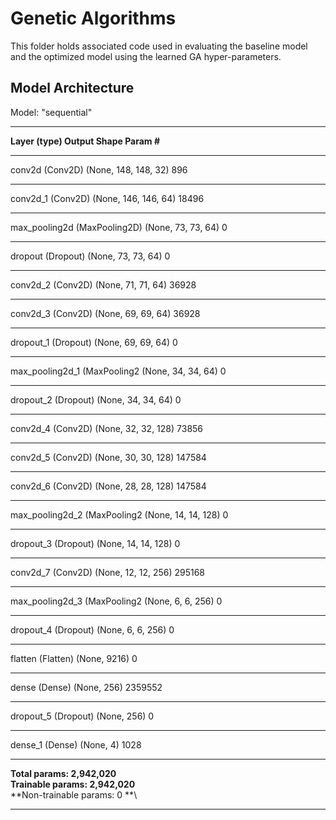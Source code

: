 # Genetic Algorithms
This folder holds associated code used in evaluating the baseline model and the optimized model using the learned GA hyper-parameters.

## Model Architecture
Model: "sequential"
_________________________________________________________________
**Layer (type)                 Output Shape              Param #**
_________________________________________________________________
conv2d (Conv2D)              (None, 148, 148, 32)      896       
_________________________________________________________________
conv2d_1 (Conv2D)            (None, 146, 146, 64)      18496     
_________________________________________________________________
max_pooling2d (MaxPooling2D) (None, 73, 73, 64)        0         
_________________________________________________________________
dropout (Dropout)            (None, 73, 73, 64)        0         
_________________________________________________________________
conv2d_2 (Conv2D)            (None, 71, 71, 64)        36928     
_________________________________________________________________
conv2d_3 (Conv2D)            (None, 69, 69, 64)        36928     
_________________________________________________________________
dropout_1 (Dropout)          (None, 69, 69, 64)        0         
_________________________________________________________________
max_pooling2d_1 (MaxPooling2 (None, 34, 34, 64)        0         
_________________________________________________________________
dropout_2 (Dropout)          (None, 34, 34, 64)        0         
_________________________________________________________________
conv2d_4 (Conv2D)            (None, 32, 32, 128)       73856     
_________________________________________________________________
conv2d_5 (Conv2D)            (None, 30, 30, 128)       147584    
_________________________________________________________________
conv2d_6 (Conv2D)            (None, 28, 28, 128)       147584    
_________________________________________________________________
max_pooling2d_2 (MaxPooling2 (None, 14, 14, 128)       0         
_________________________________________________________________
dropout_3 (Dropout)          (None, 14, 14, 128)       0         
_________________________________________________________________
conv2d_7 (Conv2D)            (None, 12, 12, 256)       295168    
_________________________________________________________________
max_pooling2d_3 (MaxPooling2 (None, 6, 6, 256)          0         
_________________________________________________________________
dropout_4 (Dropout)          (None, 6, 6, 256)          0         
_________________________________________________________________
flatten (Flatten)            (None, 9216)              0         
_________________________________________________________________
dense (Dense)                (None, 256)               2359552   
_________________________________________________________________
dropout_5 (Dropout)          (None, 256)               0         
_________________________________________________________________
dense_1 (Dense)              (None, 4)                 1028      
_________________________________________________________________
**Total params: 2,942,020** \
**Trainable params: 2,942,020** \
**Non-trainable params: 0 **\
_________________________________________________________________
